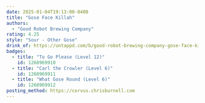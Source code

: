 ```yaml
---
date: 2025-01-04T19:13:00-0400
title: "Gose Face Killah"
authors:
  - "Good Robot Brewing Company"
rating: 4.25
style: "Sour - Other Gose"
drink_of: https://untappd.com/b/good-robot-brewing-company-gose-face-killah/6017696
badges:
  - title: "To Go Please (Level 12)"
    id: 1268969910
  - title: "Carl the Crowler (Level 6)"
    id: 1268969911
  - title: "What Gose Round (Level 6)"
    id: 1268969912
posting_method: https://corvus.chrisburnell.com
---
```

